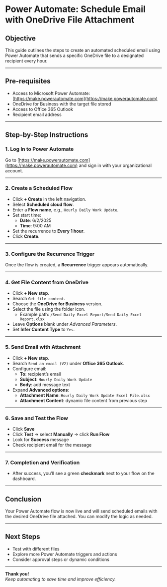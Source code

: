 # Power Automate: Schedule Email with OneDrive File Attachment

## Objective
This guide outlines the steps to create an automated scheduled email using Power Automate that sends a specific OneDrive file to a designated recipient every hour.

---

## Pre-requisites
- Access to Microsoft Power Automate: [https://make.powerautomate.com](https://make.powerautomate.com)  
- OneDrive for Business with the target file stored  
- Access to Office 365 Outlook  
- Recipient email address  

---

## Step-by-Step Instructions

### 1. Log In to Power Automate
Go to [https://make.powerautomate.com](https://make.powerautomate.com) and sign in with your organizational account.

---

### 2. Create a Scheduled Flow
- Click **+ Create** in the left navigation.
- Select **Scheduled cloud flow**.
- Enter a **Flow name**, e.g., `Hourly Daily Work Update`.
- Set start time:
  - **Date**: 6/2/2025  
  - **Time**: 9:00 AM
- Set the recurrence to **Every 1 hour**.
- Click **Create**.

---

### 3. Configure the Recurrence Trigger
Once the flow is created, a **Recurrence** trigger appears automatically.

---

### 4. Get File Content from OneDrive
- Click **+ New step**.
- Search `Get file content`.
- Choose the **OneDrive for Business** version.
- Select the file using the folder icon.
  - Example path: `/Send Daily Excel Report/Send Daily Excel Report.xlsx`
- Leave **Options** blank under *Advanced Parameters*.
- Set **Infer Content Type** to `Yes`.

---

### 5. Send Email with Attachment
- Click **+ New step**.
- Search `Send an email (V2)` under **Office 365 Outlook**.
- Configure email:
  - **To**: recipient’s email
  - **Subject**: `Hourly Daily Work Update`
  - **Body**: add message text
- Expand **Advanced options**:
  - **Attachment Name**: `Hourly Daily Work Update Excel File.xlsx`
  - **Attachment Content**: dynamic file content from previous step

---

### 6. Save and Test the Flow
- Click **Save**
- Click **Test** → select **Manually** → click **Run Flow**
- Look for **Success** message
- Check recipient email for the message

---

### 7. Completion and Verification
- After success, you’ll see a green **checkmark** next to your flow on the dashboard.

---

## Conclusion
Your Power Automate flow is now live and will send scheduled emails with the desired OneDrive file attached. You can modify the logic as needed.

---

## Next Steps
- Test with different files
- Explore more Power Automate triggers and actions
- Consider approval steps or dynamic conditions

---

**Thank you!**  
*Keep automating to save time and improve efficiency.*

